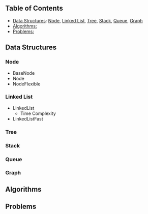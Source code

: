 ## Table of Contents
- [Data Structures](#data-structures): [Node](#node), [Linked List](#linked-list), [Tree](#tree), [Stack](#stack), [Queue](#queue), [Graph](#graph)
- [Algorithms:](#algorithms)
- [Problems:](#problems)

## Data Structures

### Node
* BaseNode
* Node
* NodeFlexible

### Linked List
* LinkedList
  *  Time Complexity
* LinkedListFast

### Tree

### Stack

### Queue

### Graph

## Algorithms

## Problems
